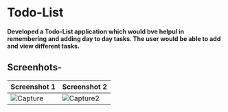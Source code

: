 # Todo-List

**Developed a Todo-List application  which would bve helpul in remembering and adding day to day tasks.
The user would be able to add and view different tasks.**

## Screenhots-

|**Screenshot 1**  | **Screenshot 2**|
| ------------- | ------------- |
| ![Capture](https://user-images.githubusercontent.com/65030418/86515043-edc5e380-be33-11ea-905a-b4e6891e5cb1.PNG) | ![Capture2](https://user-images.githubusercontent.com/65030418/86515051-f4545b00-be33-11ea-8f98-abb680415cc9.PNG) |


